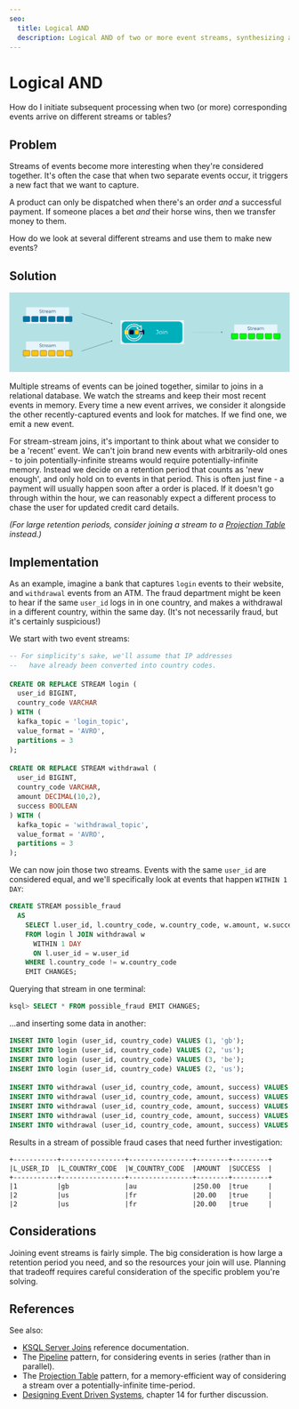 ```yaml
---
seo:
  title: Logical AND
  description: Logical AND of two or more event streams, synthesizing a new event using stream (KStream) joins.
---
```


# Logical AND

How do I initiate subsequent processing when two (or more)
corresponding events arrive on different streams or tables? 

## Problem

Streams of events become more interesting when they're considered
together. It's often the case that when two separate events occur, it
triggers a new fact that we want to capture.

A product can only be dispatched when there's an order *and* a
successful payment. If someone places a bet *and* their horse wins,
then we transfer money to them.

How do we look at several different streams and use them to make new
events?

## Solution
![logical AND](../img/logical-and.svg)

Multiple streams of events can be joined together, similar to
joins in a relational database. We watch the streams and
keep their most recent events in memory. Every time a new event
arrives, we consider it alongside the other recently-captured events
and look for matches. If we find one, we emit a new event.

For stream-stream joins, it's important to think about what we
consider to be a 'recent' event. We can't join brand new events with
arbitrarily-old ones - to join potentially-infinite streams would
require potentially-infinite memory. Instead we decide on a retention period
that counts as 'new enough', and only hold on to events in that
period. This is often just fine - a payment will usually happen soon
after a order is placed. If it doesn't go through within the hour, we
can reasonably expect a different process to chase the user for
updated credit card details.

_(For large retention periods, consider joining a stream to a [Projection Table](../table/projection-table.md) instead.)_


## Implementation

As an example, imagine a bank that captures `login` events to their
website, and `withdrawal` events from an ATM. The fraud department
might be keen to hear if the same `user_id` logs in in one country,
and makes a withdrawal in a different country, within the same
day. (It's not necessarily fraud, but it's certainly suspicious!)

We start with two event streams:  

```sql
-- For simplicity's sake, we'll assume that IP addresses 
--   have already been converted into country codes.

CREATE OR REPLACE STREAM login (
  user_id BIGINT,
  country_code VARCHAR
) WITH (
  kafka_topic = 'login_topic',
  value_format = 'AVRO',
  partitions = 3
);

CREATE OR REPLACE STREAM withdrawal (
  user_id BIGINT,
  country_code VARCHAR,
  amount DECIMAL(10,2),
  success BOOLEAN
) WITH (
  kafka_topic = 'withdrawal_topic',
  value_format = 'AVRO',
  partitions = 3
);
```

We can now join those two streams. Events with the same `user_id` are
considered equal, and we'll specifically look at events that happen
`WITHIN 1 DAY`:

```sql
CREATE STREAM possible_fraud
  AS
    SELECT l.user_id, l.country_code, w.country_code, w.amount, w.success
    FROM login l JOIN withdrawal w
      WITHIN 1 DAY
      ON l.user_id = w.user_id
    WHERE l.country_code != w.country_code
    EMIT CHANGES;
```

Querying that stream in one terminal:

```sql
ksql> SELECT * FROM possible_fraud EMIT CHANGES;
```

...and inserting some data in another:

```sql
INSERT INTO login (user_id, country_code) VALUES (1, 'gb');
INSERT INTO login (user_id, country_code) VALUES (2, 'us');
INSERT INTO login (user_id, country_code) VALUES (3, 'be');
INSERT INTO login (user_id, country_code) VALUES (2, 'us');

INSERT INTO withdrawal (user_id, country_code, amount, success) VALUES (1, 'gb', 10.00, true);
INSERT INTO withdrawal (user_id, country_code, amount, success) VALUES (1, 'au', 250.00, true);
INSERT INTO withdrawal (user_id, country_code, amount, success) VALUES (2, 'us', 50.00, true);
INSERT INTO withdrawal (user_id, country_code, amount, success) VALUES (3, 'be', 20.00, true);
INSERT INTO withdrawal (user_id, country_code, amount, success) VALUES (2, 'fr', 20.00, true);
```

Results in a stream of possible fraud cases that need further investigation:

```
+-----------+----------------+----------------+--------+---------+
|L_USER_ID  |L_COUNTRY_CODE  |W_COUNTRY_CODE  |AMOUNT  |SUCCESS  |
+-----------+----------------+----------------+--------+---------+
|1          |gb              |au              |250.00  |true     |
|2          |us              |fr              |20.00   |true     |
|2          |us              |fr              |20.00   |true     |
```

## Considerations

Joining event streams is fairly simple. The big consideration is how
large a retention period you need, and so the resources your join will
use. Planning that tradeoff requires careful consideration of the
specific problem you're solving.

## References

See also: 

* [KSQL Server Joins](https://docs.ksqldb.io/en/latest/developer-guide/joins/join-streams-and-tables/) reference documentation.
* The [Pipeline](../compositional-patterns/pipeline.md) pattern, for considering events in series (rather than in parallel).
* The [Projection Table](../table/projection-table.md) pattern, for a memory-efficient way of considering a stream over a potentially-infinite time-period.
* [Designing Event Driven Systems](https://www.confluent.io/designing-event-driven-systems/), chapter 14 for further discussion.
